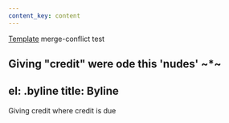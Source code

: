 ```yaml
---
content_key: content
---
```

[Template](../../patterns/03-templates-00-page/03-templates-00-page.html) merge-conflict test

Giving \"credit"
were ode this \'nudes'
~*~
---
el: .byline
title: Byline
---
Giving credit where credit is due
